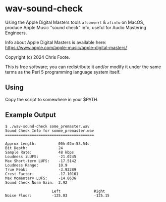 # wav-sound-check

Using the Apple Digital Masters tools `afconvert` & `afinfo` on MacOS,
produce Apple Music "sound check" info, useful for Audio Mastering Engineers.

Info about Apple Digital Masters is available here:
<https://www.apple.com/apple-music/apple-digital-masters/>

Copyright (c) 2024 Chris Foote.

This is free software; you can redistribute it and/or modify it under
the same terms as the Perl 5 programming language system itself.


## Using

Copy the script to somewhere in your $PATH.

## Example Output

```text
$ ./wav-sound-check some_premaster.wav 
Sound Check Info for somme_premaster.wav
========================================

Approx Length:          00h:02m:53.54s
Bit Depth:              24
Sample Rate:            48 kbps
Loudness iLUFS:         -21.0245
Max Short-term LUFS:    -17.5142
Loudness Range:         10.9
True Peak:              -3.92289
Crest Factor:           -17.10161
Max Momentary LUFS:     -14.8636
Sound Check Norm Gain:  2.92

                     Left               Right
Noise Floor:         -125.03            -125.15
```
